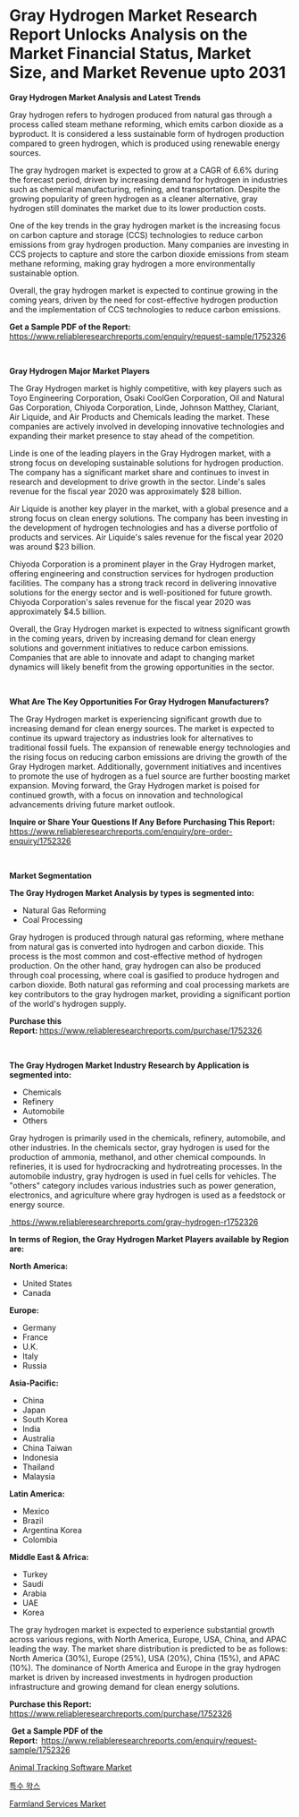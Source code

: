 <p><h1>Gray Hydrogen Market Research Report Unlocks Analysis on the Market Financial Status, Market Size, and Market Revenue upto 2031</h1></p><p><strong>Gray Hydrogen Market Analysis and Latest Trends</strong></p>
<p><p>Gray hydrogen refers to hydrogen produced from natural gas through a process called steam methane reforming, which emits carbon dioxide as a byproduct. It is considered a less sustainable form of hydrogen production compared to green hydrogen, which is produced using renewable energy sources.</p><p>The gray hydrogen market is expected to grow at a CAGR of 6.6% during the forecast period, driven by increasing demand for hydrogen in industries such as chemical manufacturing, refining, and transportation. Despite the growing popularity of green hydrogen as a cleaner alternative, gray hydrogen still dominates the market due to its lower production costs.</p><p>One of the key trends in the gray hydrogen market is the increasing focus on carbon capture and storage (CCS) technologies to reduce carbon emissions from gray hydrogen production. Many companies are investing in CCS projects to capture and store the carbon dioxide emissions from steam methane reforming, making gray hydrogen a more environmentally sustainable option.</p><p>Overall, the gray hydrogen market is expected to continue growing in the coming years, driven by the need for cost-effective hydrogen production and the implementation of CCS technologies to reduce carbon emissions.</p></p>
<p><strong>Get a Sample PDF of the Report:&nbsp;</strong> <a href="https://www.reliableresearchreports.com/enquiry/request-sample/1752326">https://www.reliableresearchreports.com/enquiry/request-sample/1752326</a></p>
<p>&nbsp;</p>
<p><strong>Gray Hydrogen Major Market Players</strong></p>
<p><p>The Gray Hydrogen market is highly competitive, with key players such as Toyo Engineering Corporation, Osaki CoolGen Corporation, Oil and Natural Gas Corporation, Chiyoda Corporation, Linde, Johnson Matthey, Clariant, Air Liquide, and Air Products and Chemicals leading the market. These companies are actively involved in developing innovative technologies and expanding their market presence to stay ahead of the competition.</p><p>Linde is one of the leading players in the Gray Hydrogen market, with a strong focus on developing sustainable solutions for hydrogen production. The company has a significant market share and continues to invest in research and development to drive growth in the sector. Linde's sales revenue for the fiscal year 2020 was approximately $28 billion.</p><p>Air Liquide is another key player in the market, with a global presence and a strong focus on clean energy solutions. The company has been investing in the development of hydrogen technologies and has a diverse portfolio of products and services. Air Liquide's sales revenue for the fiscal year 2020 was around $23 billion.</p><p>Chiyoda Corporation is a prominent player in the Gray Hydrogen market, offering engineering and construction services for hydrogen production facilities. The company has a strong track record in delivering innovative solutions for the energy sector and is well-positioned for future growth. Chiyoda Corporation's sales revenue for the fiscal year 2020 was approximately $4.5 billion.</p><p>Overall, the Gray Hydrogen market is expected to witness significant growth in the coming years, driven by increasing demand for clean energy solutions and government initiatives to reduce carbon emissions. Companies that are able to innovate and adapt to changing market dynamics will likely benefit from the growing opportunities in the sector.</p></p>
<p>&nbsp;</p>
<p><strong>What Are The Key Opportunities For Gray Hydrogen Manufacturers?</strong></p>
<p><p>The Gray Hydrogen market is experiencing significant growth due to increasing demand for clean energy sources. The market is expected to continue its upward trajectory as industries look for alternatives to traditional fossil fuels. The expansion of renewable energy technologies and the rising focus on reducing carbon emissions are driving the growth of the Gray Hydrogen market. Additionally, government initiatives and incentives to promote the use of hydrogen as a fuel source are further boosting market expansion. Moving forward, the Gray Hydrogen market is poised for continued growth, with a focus on innovation and technological advancements driving future market outlook.</p></p>
<p><strong>Inquire or Share Your Questions If Any Before Purchasing This Report:</strong> <a href="https://www.reliableresearchreports.com/enquiry/pre-order-enquiry/1752326">https://www.reliableresearchreports.com/enquiry/pre-order-enquiry/1752326</a></p>
<p>&nbsp;</p>
<p><strong>Market Segmentation</strong></p>
<p><strong>The Gray Hydrogen Market Analysis by types is segmented into:</strong></p>
<p><ul><li>Natural Gas Reforming</li><li>Coal Processing</li></ul></p>
<p><p>Gray hydrogen is produced through natural gas reforming, where methane from natural gas is converted into hydrogen and carbon dioxide. This process is the most common and cost-effective method of hydrogen production. On the other hand, gray hydrogen can also be produced through coal processing, where coal is gasified to produce hydrogen and carbon dioxide. Both natural gas reforming and coal processing markets are key contributors to the gray hydrogen market, providing a significant portion of the world's hydrogen supply.</p></p>
<p><strong>Purchase this Report:&nbsp;</strong><a href="https://www.reliableresearchreports.com/purchase/1752326">https://www.reliableresearchreports.com/purchase/1752326</a></p>
<p>&nbsp;</p>
<p><strong>The Gray Hydrogen Market Industry Research by Application is segmented into:</strong></p>
<p><ul><li>Chemicals</li><li>Refinery</li><li>Automobile</li><li>Others</li></ul></p>
<p><p>Gray hydrogen is primarily used in the chemicals, refinery, automobile, and other industries. In the chemicals sector, gray hydrogen is used for the production of ammonia, methanol, and other chemical compounds. In refineries, it is used for hydrocracking and hydrotreating processes. In the automobile industry, gray hydrogen is used in fuel cells for vehicles. The "others" category includes various industries such as power generation, electronics, and agriculture where gray hydrogen is used as a feedstock or energy source.</p></p>
<p><a href="https://www.reliableresearchreports.com/gray-hydrogen-r1752326">&nbsp;https://www.reliableresearchreports.com/gray-hydrogen-r1752326</a></p>
<p><strong>In terms of Region, the Gray Hydrogen Market Players available by Region are:</strong></p>
<p>
    <p> <strong> North America: </strong>
        <ul>
            <li>United States</li>
            <li>Canada</li>
        </ul>
        </p> 
    <p> <strong> Europe: </strong>
        <ul>
            <li>Germany</li>
            <li>France</li>
            <li>U.K.</li>
            <li>Italy</li>
            <li>Russia</li>
        </ul>
        </p> 
    <p> <strong> Asia-Pacific: </strong>
        <ul>
            <li>China</li>
            <li>Japan</li>
            <li>South Korea</li>
            <li>India</li>
            <li>Australia</li>
            <li>China Taiwan</li>
            <li>Indonesia</li>
            <li>Thailand</li>
            <li>Malaysia</li>
        </ul>
        </p> 
    <p> <strong> Latin America: </strong>
        <ul>
            <li>Mexico</li>
            <li>Brazil</li>
            <li>Argentina Korea</li>
            <li>Colombia</li>
        </ul>
        </p> 
    <p> <strong> Middle East & Africa: </strong>
        <ul>
            <li>Turkey</li>
            <li>Saudi</li>
            <li>Arabia</li>
            <li>UAE</li>
            <li>Korea</li>
        </ul>
    </p>
    </p>
<p><p>The gray hydrogen market is expected to experience substantial growth across various regions, with North America, Europe, USA, China, and APAC leading the way. The market share distribution is predicted to be as follows: North America (30%), Europe (25%), USA (20%), China (15%), and APAC (10%). The dominance of North America and Europe in the gray hydrogen market is driven by increased investments in hydrogen production infrastructure and growing demand for clean energy solutions.</p></p>
<p><strong>Purchase this Report: </strong><a href="https://www.reliableresearchreports.com/purchase/1752326">https://www.reliableresearchreports.com/purchase/1752326</a></p>
<p>&nbsp;<strong>Get a Sample PDF of the Report:&nbsp;&nbsp;</strong><a href="https://www.reliableresearchreports.com/enquiry/request-sample/1752326">https://www.reliableresearchreports.com/enquiry/request-sample/1752326</a></p>
<p><strong></strong></p>
<p><p><a href="https://www.linkedin.com/pulse/animal-tracking-software-market-size-outlook-forecast-2024-2031-0xg0f">Animal Tracking Software Market</a></p><p><a href="https://github.com/RonSpencer61/Market-Research-Report-List-1/blob/main/154147849354.md">특수 왁스</a></p><p><a href="https://www.linkedin.com/pulse/analyzing-farmland-services-market-global-industry-perspective-4surf">Farmland Services Market</a></p></p>